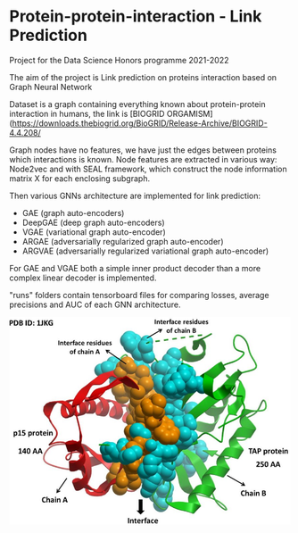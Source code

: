 # Protein-protein-interaction - Link Prediction


Project for the Data Science Honors programme 2021-2022

The aim of the project is Link prediction on proteins interaction based on Graph Neural Network

Dataset is a graph containing everything known about protein-protein interaction in humans, the link is [BIOGRID ORGAMISM](https://downloads.thebiogrid.org/BioGRID/Release-Archive/BIOGRID-4.4.208/

Graph nodes have no features, we have just the edges between proteins which interactions is known. Node features are extracted in various way: Node2vec and with SEAL framework, which construct the node information matrix X for each enclosing subgraph.

Then various GNNs architecture are implemented for link prediction:
* GAE (graph auto-encoders)
* DeepGAE (deep graph auto-encoders)
* VGAE (variational graph auto-encoder)
* ARGAE (adversarially regularized graph auto-encoder)
* ARGVAE (adversarially regularized variational graph auto-encoder)  

For GAE and VGAE both a simple inner product decoder than a more complex linear decoder is implemented.

"runs" folders contain tensorboard files for comparing losses, average precisions and AUC of each GNN architecture.





![image](PPI.png) 



